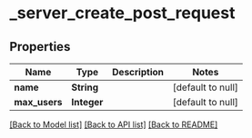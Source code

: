 # _server_create_post_request
## Properties

| Name | Type | Description | Notes |
|------------ | ------------- | ------------- | -------------|
| **name** | **String** |  | [default to null] |
| **max\_users** | **Integer** |  | [default to null] |

[[Back to Model list]](../README.md#documentation-for-models) [[Back to API list]](../README.md#documentation-for-api-endpoints) [[Back to README]](../README.md)

